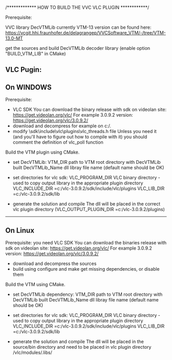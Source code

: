 /************* HOW TO BUILD THE VVC VLC PLUGIN ************/

Prerequisite: 

VVC library DecVTMLib
  currently VTM-13 version can be found here:
  https://vcgit.hhi.fraunhofer.de/delagrangep/VVCSoftware_VTM/-/tree/VTM-13.0-MT

  get the sources and build DecVTMLib decoder library (enable option "BUILD_VTM_LIB" in CMake)

VLC Pugin:
-------------------
On WINDOWS
-------------------

Prerequisite: 
  - VLC SDK
  You can download the binary release with sdk on videolan site: https://get.videolan.org/vlc/
  For example 3.0.9.2 version: https://get.videolan.org/vlc/3.0.9.2/
  - download and decompress for example on c:/.
  - modify \sdk\include\vlc\plugins\vlc_threads.h file
  Unless you need it (and you'll have to figure out how to compile with it) 
  you should comment the definition of vlc_poll function 


Build the VTM plugin using CMake.
- set DecVTMLib:
  VTM_DIR               path to VTM root directory with DecVTMLib built
  DecVTMLib_Name        dll libray file name (default name should be OK)
  
- set directories for vlc sdk:
  VLC_PROGRAM_DIR       VLC binary directory - used to copy output library in the appropriate plugin directory
  VLC_INCLUDE_DIR       =c:/vlc-3.0.9.2/sdk/include/vlc/plugins
  VLC_LIB_DIR           =c:/vlc-3.0.9.2/sdk/lib
- generate the solution and compile
  The dll will be placed in the correct vlc plugin directory (VLC_OUTPUT_PLUGIN_DIR =c:/vlc-3.0.9.2/plugins)
  
-------------------
On Linux
-------------------

Prerequisite: you need VLC SDK
You can download the binaries release with sdk on videolan site: https://get.videolan.org/vlc/
For example 3.0.9.2 version: https://get.videolan.org/vlc/3.0.9.2/
- download and decompress the sources
- build using configure and make
  get missing dependencies, or disable them

Build the VTM using CMake.
- set DecVTMLib dependency:
  VTM_DIR               path to VTM root directory with DecVTMLib built
  DecVTMLib_Name        dll libray file name (default name should be OK)
  
- set directories for vlc sdk:
  VLC_PROGRAM_DIR       VLC binary directory - used to copy output library in the appropriate plugin directory
  VLC_INCLUDE_DIR       =c:/vlc-3.0.9.2/sdk/include/vlc/plugins
  VLC_LIB_DIR           =c:/vlc-3.0.9.2/sdk/lib
- generate the solution and compile
  The dll will be placed in the source/bin directory and need to be placed in vlc plugin directory /vlc/modules/.libs/
  
  